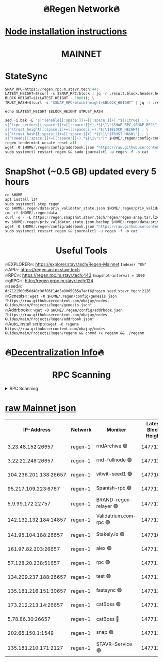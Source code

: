 <h1 align="center"> 🔥Regen Network🔥</h1>

[Node installation instructions](https://github.com/obajay/nodes-Guides/tree/main/Projects/Regen)
=
<h1 align="center"> MAINNET</h1>

# StateSync
```python
SNAP_RPC=https://regen.rpc.m.stavr.tech:443
LATEST_HEIGHT=$(curl -s $SNAP_RPC/block | jq -r .result.block.header.height); \
BLOCK_HEIGHT=$((LATEST_HEIGHT - 1000)); \
TRUST_HASH=$(curl -s "$SNAP_RPC/block?height=$BLOCK_HEIGHT" | jq -r .result.block_id.hash)

echo $LATEST_HEIGHT $BLOCK_HEIGHT $TRUST_HASH

sed -i.bak -E "s|^(enable[[:space:]]+=[[:space:]]+).*$|\1true| ; \
s|^(rpc_servers[[:space:]]+=[[:space:]]+).*$|\1\"$SNAP_RPC,$SNAP_RPC\"| ; \
s|^(trust_height[[:space:]]+=[[:space:]]+).*$|\1$BLOCK_HEIGHT| ; \
s|^(trust_hash[[:space:]]+=[[:space:]]+).*$|\1\"$TRUST_HASH\"| ; \
s|^(seeds[[:space:]]+=[[:space:]]+).*$|\1\"\"|" $HOME/.regen/config/config.toml
regen tendermint unsafe-reset-all
wget -O $HOME/.regen/config/addrbook.json "https://raw.githubusercontent.com/obajay/nodes-Guides/main/Projects/Regen/addrbook.json"
sudo systemctl restart regen && sudo journalctl -u regen -f -o cat
```
# SnapShot (~0.5 GB) updated every 5 hours
```python
cd $HOME
apt install lz4
sudo systemctl stop regen
cp $HOME/.regen/data/priv_validator_state.json $HOME/.regen/priv_validator_state.json.backup
rm -rf $HOME/.regen/data
curl -o - -L https://regen.snapshot.stavr.tech/regen/regen-snap.tar.lz4 | lz4 -c -d - | tar -x -C $HOME/.regen --strip-components 2
mv $HOME/.regen/priv_validator_state.json.backup $HOME/.regen/data/priv_validator_state.json
wget -O $HOME/.regen/config/addrbook.json "https://raw.githubusercontent.com/obajay/nodes-Guides/main/Projects/Regen/addrbook.json"
sudo systemctl restart regen && journalctl -u regen -f -o cat
```

 <h1 align="center"> Useful Tools</h1>

🔥EXPLORER🔥:     https://explorer.stavr.tech/Regen-Mainnet        `Indexer "ON"` \
🔥API🔥:          https://regen.api.m.stavr.tech \
🔥RPC🔥:          https://regen.rpc.m.stavr.tech:443              `Snapshot-interval = 1000` \
🔥gRPC🔥:         http://regen.grpc.m.stavr.tech:124 \
🔥seed🔥:      `dc7121500d58d40c98f06f14d5a9065935a7adf6@regen.seed.stavr.tech:2126` \
🔥Genesis🔥:   `wget -O $HOME/.regen/config/genesis.json "https://raw.githubusercontent.com/obajay/nodes-Guides/main/Projects/Regen/genesis.json"` \
🔥Addrbook🔥:  `wget -O $HOME/.regen/config/addrbook.json "https://raw.githubusercontent.com/obajay/nodes-Guides/main/Projects/Regen/addrbook.json"` \
🔥Auto_install script🔥:`wget -O regenm https://raw.githubusercontent.com/obajay/nodes-Guides/main/Projects/Regen/regenm && chmod +x regenm && ./regenm`

🔥[Decentralization Info](https://github.com/obajay/StateSync-snapshots/tree/main/Projects/Regen/Decentralization)🔥
=
<h1 align="center"> RPC Scanning</h1>

<details>
<summary>RPC Scanning</summary>

<h2 align="center"> We scan nodes in real time every 4 hours. And we provide the final result of RPC endpoints.
We cannot influence the operation of these nodes in any way. </h2>


```python
If Voting Power is higher than 0 --> then the Node is a validator of the network and may be subject to attack and be a potential threat to the chain.
```
```python
We marked such validators with a red symbol
```

</details>

[raw Mainnet json](https://rpc-check.regenm.stavr.tech/regenm/rpc-regenm-result.json)
=


<table><tr><th>IP-Address</th><th>Network</th><th>Moniker</th><th>Latest Block Height</th><th>Earliest Block Height</th><th>Catching Up</th><th>Tx Index</th><th>Voting Power</th><th>Scan Time</th></tr><tr><td>3.23.48.152:26657</td><td>regen-1</td><td>rndArchive 🟢</td><td>14771101</td><td>1</td><td>False</td><td>on</td><td>0</td><td>2024-02-19T21:53:59.328318063UTC</td></tr><tr><td>3.22.22.248:26657</td><td>regen-1</td><td>rnd-fullnode 🟢</td><td>14771100</td><td>4134001</td><td>False</td><td>on</td><td>0</td><td>2024-02-19T21:53:56.604883060UTC</td></tr><tr><td>104.236.201.138:26657</td><td>regen-1</td><td>vitwit-seed1 🟢</td><td>14771095</td><td>8943001</td><td>False</td><td>on</td><td>0</td><td>2024-02-19T21:53:28.650891060UTC</td></tr><tr><td>95.217.109.223:6767</td><td>regen-1</td><td>Spanish-rpc 🟢</td><td>14771104</td><td>10068001</td><td>False</td><td>on</td><td>0</td><td>2024-02-19T21:54:17.818375273UTC</td></tr><tr><td>5.9.99.172:22757</td><td>regen-1</td><td>BRAND-regen-relayer 🟢</td><td>14771104</td><td>10782501</td><td>False</td><td>on</td><td>0</td><td>2024-02-19T21:54:20.367557126UTC</td></tr><tr><td>142.132.132.184:14857</td><td>regen-1</td><td>Validatrium.com-rpc 🟢</td><td>14771104</td><td>11175001</td><td>False</td><td>on</td><td>0</td><td>2024-02-19T21:54:20.110064256UTC</td></tr><tr><td>141.95.104.188:26657</td><td>regen-1</td><td>Stakely.io 🟢</td><td>14771099</td><td>13442501</td><td>False</td><td>on</td><td>0</td><td>2024-02-19T21:53:47.559773898UTC</td></tr><tr><td>161.97.82.203:26657</td><td>regen-1</td><td>alex 🟢</td><td>14771102</td><td>13992001</td><td>False</td><td>on</td><td>0</td><td>2024-02-19T21:54:06.833870393UTC</td></tr><tr><td>57.128.20.238:51657</td><td>regen-1</td><td>rpc 🟢</td><td>14771103</td><td>13992001</td><td>False</td><td>on</td><td>0</td><td>2024-02-19T21:54:13.244048940UTC</td></tr><tr><td>134.209.237.188:26657</td><td>regen-1</td><td>test 🟢</td><td>14771106</td><td>13992001</td><td>False</td><td>on</td><td>0</td><td>2024-02-19T21:54:31.043692804UTC</td></tr><tr><td>135.181.216.151:30657</td><td>regen-1</td><td>fastsync 🟢</td><td>14771102</td><td>14457001</td><td>False</td><td>off</td><td>0</td><td>2024-02-19T21:54:06.432710340UTC</td></tr><tr><td>173.212.213.14:26657</td><td>regen-1</td><td>catBoss 🟢</td><td>14771101</td><td>14577001</td><td>False</td><td>on</td><td>0</td><td>2024-02-19T21:53:59.633106722UTC</td></tr><tr><td>5.78.86.30:26657</td><td>regen-1</td><td>catBoss 🔴</td><td>14771107</td><td>14650701</td><td>False</td><td>on</td><td>9097930380</td><td>2024-02-19T21:54:40.326510201UTC</td></tr><tr><td>202.65.150.1:1549</td><td>regen-1</td><td>snap 🟢</td><td>14771112</td><td>14765037</td><td>False</td><td>on</td><td>0</td><td>2024-02-19T21:55:06.094387301UTC</td></tr><tr><td>135.181.210.171:2127</td><td>regen-1</td><td>STAVR-Service 🟢</td><td>14771108</td><td>14769001</td><td>False</td><td>on</td><td>0</td><td>2024-02-19T21:54:44.727824916UTC</td></tr></table>